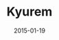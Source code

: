 ---
layout: post
title: "Kyurem"
date: 2015-01-19
categories: [Reset]
image: http://www.pokepedia.fr/images/a/a5/Kyurem-NB.png
caught: Kyurem
location: Gouffre Informe
level: 50
version: OR
---
